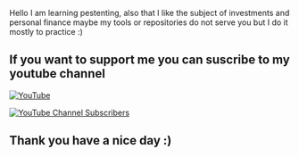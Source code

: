 Hello I am learning pestenting, also that I like the subject of investments and personal finance maybe my tools or repositories do not serve you but I do it mostly to practice :)

## If you want to support me you can suscribe to my youtube channel

[![YouTube](https://img.shields.io/badge/YouTube-MikeRega7-FF0000?style=for-the-badge&logo=youtube&logoColor=white&labelColor=101010)](https://youtube.com/@mikerega7724)

[![YouTube Channel Subscribers](https://img.shields.io/youtube/channel/subscribers/UC-ZBTT-Nd4t15sS-n5hrMUw?style=social)](https://youtube.com/@mikerega7724)

## Thank you have a nice day :)
